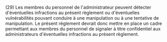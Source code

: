 (29) Les membres du personnel de l'administrateur peuvent détecter d'éventuelles infractions au présent règlement ou d'éventuelles vulnérabilités pouvant conduire à une manipulation ou à une tentative de manipulation. Le présent règlement devrait donc mettre en place un cadre permettant aux membres du personnel de signaler à titre confidentiel aux administrateurs d'éventuelles infractions au présent règlement.